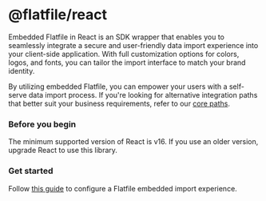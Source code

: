# @flatfile/react

Embedded Flatfile in React is an SDK wrapper that enables you to seamlessly integrate a secure and user-friendly data import experience into your client-side application. With full customization options for colors, logos, and fonts, you can tailor the import interface to match your brand identity.

By utilizing embedded Flatfile, you can empower your users with a self-serve data import process. If you're looking for alternative integration paths that better suit your business requirements, refer to our [core paths](https://flatfile.com/docs/core-paths/).

### Before you begin

The minimum supported version of React is v16. If you use an older version, upgrade React to use this library.

### Get started

Follow [this guide](https://flatfile.com/docs/core-paths/embedding) to configure a Flatfile embedded import experience.
